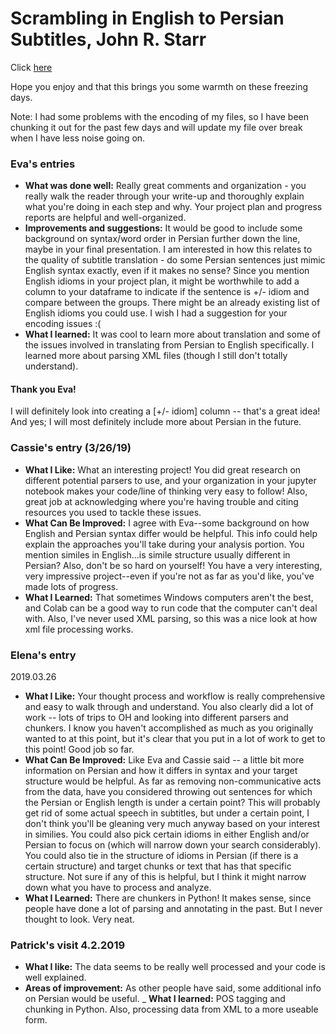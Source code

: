 # Scrambling in English to Persian Subtitles, John R. Starr
Click [here](https://github.com/Data-Science-for-Linguists-2019/Scrambling-in-English-to-Persian-Subtitles)

Hope you enjoy and that this brings you some warmth on these freezing days.

Note: I had some problems with the encoding of my files, so I have been chunking it out for the past few days and will update my file over break when I have less noise going on.

### Eva's entries
- __What was done well:__ Really great comments and organization - you really walk the reader through your write-up and thoroughly explain what you're doing in each step and why. Your project plan and progress reports are helpful and well-organized.
- __Improvements and suggestions:__ It would be good to include some background on syntax/word order in Persian further down the line, maybe in your final presentation. I am interested in how this relates to the quality of subtitle translation - do some Persian sentences just mimic English syntax exactly, even if it makes no sense? Since you mention English idioms in your project plan, it might be worthwhile to add a column to your dataframe to indicate if the sentence is +/- idiom and compare between the groups. There might be an already existing list of English idioms you could use. I wish I had a suggestion for your encoding issues :(
- __What I learned:__ It was cool to learn more about translation and some of the issues involved in translating from Persian to English specifically. I learned more about parsing XML files (though I still don't totally understand).

#### Thank you Eva!
I will definitely look into creating a [+/- idiom] column -- that's a great idea! And yes; I will most definitely include more about Persian in the future.

### Cassie's entry (3/26/19)
- **What I Like:** What an interesting project! You did great research
on different potential parsers to use, and your organization in your
jupyter notebook makes your code/line of thinking very easy to follow!
Also, great job at acknowledging where you're having trouble and citing
resources you used to tackle these issues.
- **What Can Be Improved:** I agree with Eva--some background on how
English and Persian syntax differ would be helpful. This info could
help explain the approaches you'll take during your analysis portion.
You mention similes in English...is simile structure usually different
in Persian? Also, don't be so hard on yourself! You have a very
interesting, very impressive project--even if you're not as far as
you'd like, you've made lots of progress.
- **What I Learned:** That sometimes Windows computers aren't the best,
and Colab can be a good way to run code that the computer can't deal
with. Also, I've never used XML parsing, so this was a nice look at how
xml file processing works.

### Elena's entry
2019.03.26
- **What I Like:** Your thought process and workflow is really comprehensive and easy to walk through and understand. You also clearly did a lot of work -- lots of trips to OH and looking into different parsers and chunkers. I know you haven't accomplished as much as you originally wanted to at this point, but it's clear that you put in a lot of work to get to this point! Good job so far.
- **What Can Be Improved:** Like Eva and Cassie said -- a little bit more information on Persian and how it differs in syntax and your target structure would be helpful. As far as removing non-communicative acts from the data, have you considered throwing out sentences for which the Persian or English length is under a certain point? This will probably get rid of some actual speech in subtitles, but under a certain point, I don't think you'll be gleaning very much anyway based on your interest in similies. You could also pick certain idioms in either English and/or Persian to focus on (which will narrow down your search considerably). You could also tie in the structure of idioms in Persian (if there is a certain structure) and target chunks or text that has that specific structure. Not sure if any of this is helpful, but I think it might narrow down what you have to process and analyze.
- **What I Learned:** There are chunkers in Python! It makes sense, since people have done a lot of parsing and annotating in the past. But I never thought to look. Very neat.

### Patrick's visit 4.2.2019
- __What I like:__ The data seems to be really well processed and your code is well explained. 
- __Areas of improvement:__ As other people have said, some additional info on Persian would be useful. 
_ __What I learned:__ POS tagging and chunking in Python. Also, processing data from XML to a more useable form.
